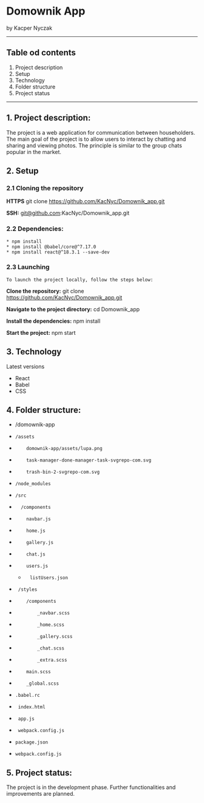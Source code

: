 # Domownik App
by Kacper Nyczak
______________________________________________________________________________

## Table od contents
1. Project description
2. Setup
3. Technology
4. Folder structure
5. Project status
______________________________________________________________________________

## 1. Project description:
The project is a web application for communication between householders. The main goal of the project is to allow users to interact by chatting and sharing and viewing photos. The principle is similar to the group chats popular in the market.

## 2. Setup

### 2.1 Cloning the repository
**HTTPS**
git clone https://github.com/KacNyc/Domownik_app.git

**SSH:**
git@github.com:KacNyc/Domownik_app.git

### 2.2 Dependencies:
    * npm install
    * npm install @babel/core@^7.17.0
    * npm install react@^18.3.1 --save-dev

### 2.3 Launching
    To launch the project locally, follow the steps below:

**Clone the repository:**
git clone https://github.com/KacNyc/Domownik_app.git

**Navigate to the project directory:**
cd Domownik_app

**Install the dependencies:**
npm install

**Start the project:**
npm start

## 3. Technology
Latest versions
* React
* Babel
* CSS

## 4. Folder structure:

* /domownik-app
*     /assets
*         domownik-app/assets/lupa.png
*         task-manager-done-manager-task-svgrepo-com.svg
*         trash-bin-2-svgrepo-com.svg
*     /node_modules
*     /src
*       /components
*         navbar.js
*         home.js
*         gallery.js
*         chat.js
*         users.js
  *       listUsers.json
*      /styles
*         /components
*             _navbar.scss
*             _home.scss
*             _gallery.scss
*             _chat.scss
*             _extra.scss
*         main.scss
*         _global.scss
*     .babel.rc
*      index.html
*      app.js
*      webpack.config.js
*     package.json
*     webpack.config.js

## 5. Project status:
The project is in the development phase. Further functionalities and improvements are planned.
